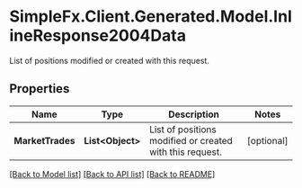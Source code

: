 # SimpleFx.Client.Generated.Model.InlineResponse2004Data
List of positions modified or created with this request.
## Properties

Name | Type | Description | Notes
------------ | ------------- | ------------- | -------------
**MarketTrades** | **List&lt;Object&gt;** | List of positions modified or created with this request. | [optional] 

[[Back to Model list]](../README.md#documentation-for-models) [[Back to API list]](../README.md#documentation-for-api-endpoints) [[Back to README]](../README.md)


